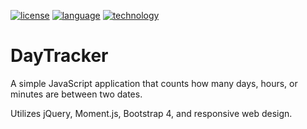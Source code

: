 [![license](https://img.shields.io/badge/license-MIT-green.svg?longCache=true&style=flat)](https://en.wikipedia.org/wiki/MIT_License)
[![language](https://img.shields.io/badge/language-JavaScript-blue.svg?longCache=true&style=flat)](https://developer.mozilla.org/en-US/docs/Web/JavaScript)
[![technology](https://img.shields.io/badge/license-jQuery-green.svg?longCache=true&style=flat)](https://api.jquery.com/)

# DayTracker
A simple JavaScript application that counts how many days, hours, or minutes are between two dates.

Utilizes jQuery, Moment.js, Bootstrap 4, and responsive web design.
